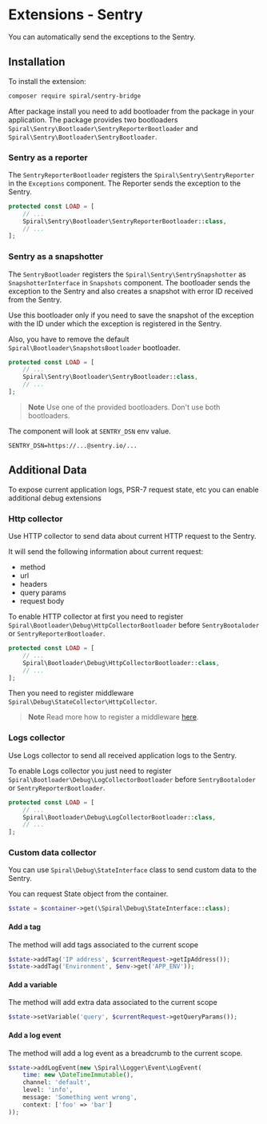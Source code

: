 # Extensions - Sentry

You can automatically send the exceptions to the Sentry.

## Installation

To install the extension:

```bash
composer require spiral/sentry-bridge
```
After package install you need to add bootloader from the package in your application. The package provides two 
bootloaders `Spiral\Sentry\Bootloader\SentryReporterBootloader` and `Spiral\Sentry\Bootloader\SentryBootloader`.

### Sentry as a reporter

The `SentryReporterBootloader` registers the `Spiral\Sentry\SentryReporter` in the `Exceptions` component. 
The Reporter sends the exception to the Sentry.

```php
protected const LOAD = [
    // ...
    Spiral\Sentry\Bootloader\SentryReporterBootloader::class,
    // ...
];
```

### Sentry as a snapshotter

The `SentryBootloader` registers the `Spiral\Sentry\SentrySnapshotter` as `SnapshotterInterface` in `Snapshots` component.
The bootloader sends the exception to the Sentry and also creates a snapshot with error ID received from the 
Sentry. 

Use this bootloader only if you need to save the snapshot of the exception with the ID under which the exception 
is registered in the Sentry. 

Also, you have to remove the default `Spiral\Bootloader\SnapshotsBootloader` bootloader.

```php
protected const LOAD = [
    // ...
    Spiral\Sentry\Bootloader\SentryBootloader::class,
    // ...
];
```

> **Note**
> Use one of the provided bootloaders. Don't use both bootloaders.

The component will look at `SENTRY_DSN` env value.

```dotenv
SENTRY_DSN=https://...@sentry.io/...
```

## Additional Data

To expose current application logs, PSR-7 request state, etc you can enable additional debug extensions

### Http collector

Use HTTP collector to send data about current HTTP request to the Sentry.

It will send the following information about current request:
 - method
 - url
 - headers
 - query params
 - request body

To enable HTTP collector at first you need to register `Spiral\Bootloader\Debug\HttpCollectorBootloader` before 
`SentryBootaloder` or `SentryReporterBootloader`.

```php
protected const LOAD = [
    // ...
    Spiral\Bootloader\Debug\HttpCollectorBootloader::class, 
    // ...
];
```

Then you need to register middleware `Spiral\Debug\StateCollector\HttpCollector`. 

> **Note**
> Read more how to register a middleware [here](/http/middleware.md).


### Logs collector

Use Logs collector to send all received application logs to the Sentry.

To enable Logs collector you just need to register `Spiral\Bootloader\Debug\LogCollectorBootloader` before
`SentryBootaloder` or `SentryReporterBootloader`.

```php
protected const LOAD = [
    // ...
    Spiral\Bootloader\Debug\LogCollectorBootloader::class,   
    // ...
];
```

### Custom data collector

You can use `Spiral\Debug\StateInterface` class to send custom data to the Sentry.

You can request State object from the container.

```php
$state = $container->get(\Spiral\Debug\StateInterface::class);
```

#### Add a tag

The method will add tags associated to the current scope

```php
$state->addTag('IP address', $currentRequest->getIpAddress());
$state->addTag('Environment', $env->get('APP_ENV'));
```

#### Add a variable

The method will add extra data associated to the current scope

```php
$state->setVariable('query', $currentRequest->getQueryParams());
```

#### Add a log event

The method will add a log event as a breadcrumb to the current scope.

```php
$state->addLogEvent(new \Spiral\Logger\Event\LogEvent(
    time: new \DateTimeImmutable(),
    channel: 'default',
    level: 'info',
    message: 'Something went wrong',
    context: ['foo' => 'bar']
));
```